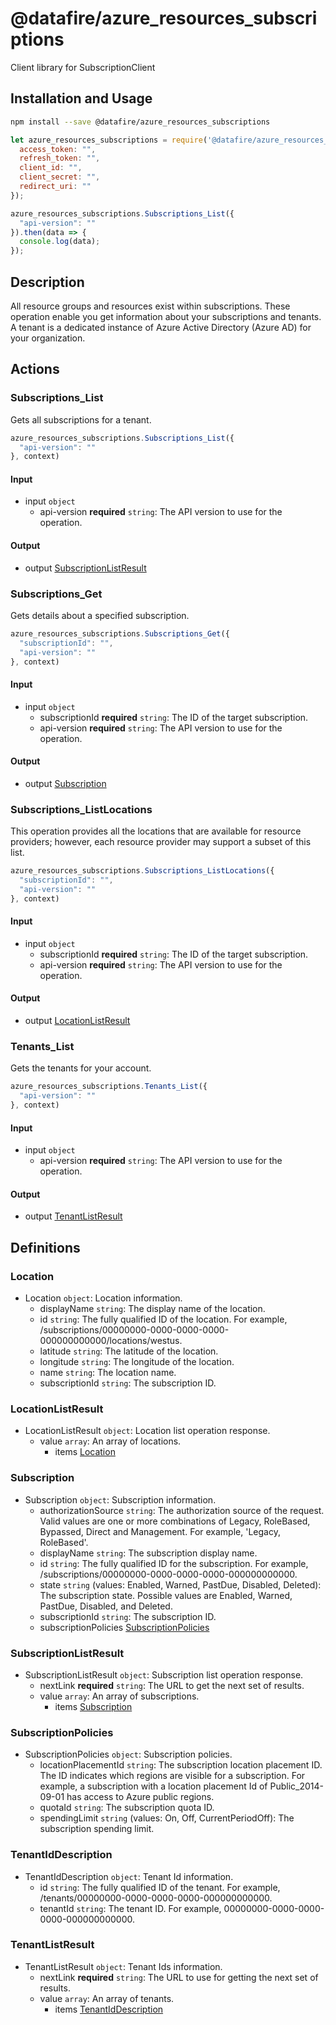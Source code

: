 # @datafire/azure_resources_subscriptions

Client library for SubscriptionClient

## Installation and Usage
```bash
npm install --save @datafire/azure_resources_subscriptions
```
```js
let azure_resources_subscriptions = require('@datafire/azure_resources_subscriptions').create({
  access_token: "",
  refresh_token: "",
  client_id: "",
  client_secret: "",
  redirect_uri: ""
});

azure_resources_subscriptions.Subscriptions_List({
  "api-version": ""
}).then(data => {
  console.log(data);
});
```

## Description

All resource groups and resources exist within subscriptions. These operation enable you get information about your subscriptions and tenants. A tenant is a dedicated instance of Azure Active Directory (Azure AD) for your organization.

## Actions

### Subscriptions_List
Gets all subscriptions for a tenant.


```js
azure_resources_subscriptions.Subscriptions_List({
  "api-version": ""
}, context)
```

#### Input
* input `object`
  * api-version **required** `string`: The API version to use for the operation.

#### Output
* output [SubscriptionListResult](#subscriptionlistresult)

### Subscriptions_Get
Gets details about a specified subscription.


```js
azure_resources_subscriptions.Subscriptions_Get({
  "subscriptionId": "",
  "api-version": ""
}, context)
```

#### Input
* input `object`
  * subscriptionId **required** `string`: The ID of the target subscription.
  * api-version **required** `string`: The API version to use for the operation.

#### Output
* output [Subscription](#subscription)

### Subscriptions_ListLocations
This operation provides all the locations that are available for resource providers; however, each resource provider may support a subset of this list.


```js
azure_resources_subscriptions.Subscriptions_ListLocations({
  "subscriptionId": "",
  "api-version": ""
}, context)
```

#### Input
* input `object`
  * subscriptionId **required** `string`: The ID of the target subscription.
  * api-version **required** `string`: The API version to use for the operation.

#### Output
* output [LocationListResult](#locationlistresult)

### Tenants_List
Gets the tenants for your account.


```js
azure_resources_subscriptions.Tenants_List({
  "api-version": ""
}, context)
```

#### Input
* input `object`
  * api-version **required** `string`: The API version to use for the operation.

#### Output
* output [TenantListResult](#tenantlistresult)



## Definitions

### Location
* Location `object`: Location information.
  * displayName `string`: The display name of the location.
  * id `string`: The fully qualified ID of the location. For example, /subscriptions/00000000-0000-0000-0000-000000000000/locations/westus.
  * latitude `string`: The latitude of the location.
  * longitude `string`: The longitude of the location.
  * name `string`: The location name.
  * subscriptionId `string`: The subscription ID.

### LocationListResult
* LocationListResult `object`: Location list operation response.
  * value `array`: An array of locations.
    * items [Location](#location)

### Subscription
* Subscription `object`: Subscription information.
  * authorizationSource `string`: The authorization source of the request. Valid values are one or more combinations of Legacy, RoleBased, Bypassed, Direct and Management. For example, 'Legacy, RoleBased'.
  * displayName `string`: The subscription display name.
  * id `string`: The fully qualified ID for the subscription. For example, /subscriptions/00000000-0000-0000-0000-000000000000.
  * state `string` (values: Enabled, Warned, PastDue, Disabled, Deleted): The subscription state. Possible values are Enabled, Warned, PastDue, Disabled, and Deleted.
  * subscriptionId `string`: The subscription ID.
  * subscriptionPolicies [SubscriptionPolicies](#subscriptionpolicies)

### SubscriptionListResult
* SubscriptionListResult `object`: Subscription list operation response.
  * nextLink **required** `string`: The URL to get the next set of results.
  * value `array`: An array of subscriptions.
    * items [Subscription](#subscription)

### SubscriptionPolicies
* SubscriptionPolicies `object`: Subscription policies.
  * locationPlacementId `string`: The subscription location placement ID. The ID indicates which regions are visible for a subscription. For example, a subscription with a location placement Id of Public_2014-09-01 has access to Azure public regions.
  * quotaId `string`: The subscription quota ID.
  * spendingLimit `string` (values: On, Off, CurrentPeriodOff): The subscription spending limit.

### TenantIdDescription
* TenantIdDescription `object`: Tenant Id information.
  * id `string`: The fully qualified ID of the tenant. For example, /tenants/00000000-0000-0000-0000-000000000000.
  * tenantId `string`: The tenant ID. For example, 00000000-0000-0000-0000-000000000000.

### TenantListResult
* TenantListResult `object`: Tenant Ids information.
  * nextLink **required** `string`: The URL to use for getting the next set of results.
  * value `array`: An array of tenants.
    * items [TenantIdDescription](#tenantiddescription)


